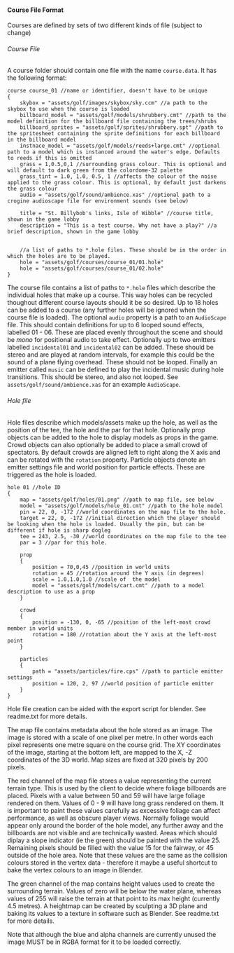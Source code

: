 #### Course File Format
Courses are defined by sets of two different kinds of file (subject to change)

###### Course File
A course folder should contain one file with the name `course.data`. It has the following format:

    course course_01 //name or identifier, doesn't have to be unique
    {
        skybox = "assets/golf/images/skybox/sky.ccm" //a path to the skybox to use when the course is loaded
        billboard_model = "assets/golf/models/shrubbery.cmt" //path to the model definition for the billboard file containing the trees/shrubs
        billboard_sprites = "assets/golf/sprites/shrubbery.spt" //path to the spritesheet containing the sprite definitions for each billboard in the billboard model
        instnace_model = "assets/golf/models/reeds+large.cmt" //optional path to a model which is instanced around the water's edge. Defaults to reeds if this is omitted
        grass = 1,0.5,0,1 //surrounding grass colour. This is optional and will default to dark green from the colordome-32 palette
        grass_tint = 1.0, 1.0, 0.5, 1 //affects the colour of the noise applied to the grass colour. This is optional, by default just darkens the grass colour
        audio = "assets/golf/sound/ambience.xas" //optional path to a crogine audioscape file for environment sounds (see below)

        title = "St. Billybob's links, Isle of Wibble" //course title, shown in the game lobby
        description = "This is a test course. Why not have a play?" //a brief description, shown in the game lobby


        //a list of paths to *.hole files. These should be in the order in which the holes are to be played.
        hole = "assets/golf/courses/course_01/01.hole"
        hole = "assets/golf/courses/course_01/02.hole"
    }

The course file contains a list of paths to `*.hole` files which describe the individual holes that make up a course. This way holes can be recycled thoughout different course layouts should it be so desired. Up to 18 holes can be added to a course (any further holes will be ignored when the course file is loaded). The optional `audio` property is a path to an `AudioScape` file. This should contain definitions for up to 6 looped sound effects, labelled 01 - 06. These are placed evenly throughout the scene and should be *mono* for positional audio to take effect. Optionally up to two emitters labelled `incidental01` and `incidental02` can be added. These should be stereo and are played at random intervals, for example this could be the sound of a plane flying overhead. These should not be looped. Finally an emitter called `music` can be defined to play the incidental music during hole transitions. This should be stereo, and also not looped. See `assets/golf/sound/ambience.xas` for an example `AudioScape`.

###### Hole file
Hole files describe which models/assets make up the hole, as well as the position of the tee, the hole and the par for that hole. Optionally prop objects can be added to the hole to display models as props in the game. Crowd objects can also optionally be added to place a small crowd of spectators. By default crowds are aligned left to right along the X axis and can be rotated with the `rotation` property. Particle objects denote an emitter settings file and world position for particle effects. These are triggered as the hole is loaded.

    hole 01 //hole ID
    {
        map = "assets/golf/holes/01.png" //path to map file, see below
        model = "assets/golf/models/hole_01.cmt" //path to the hole model
        pin = 22, 0, -172 //world coordinates on the map file to the hole.
        target = 22, 0, -172 //initial direction which the player should be looking when the hole is loaded. Usually the pin, but can be different if hole is sharp dogleg
        tee = 243, 2.5, -30 //world coordinates on the map file to the tee
        par = 3 //par for this hole.

        prop
        {
            position = 70,0,45 //position in world units
            rotation = 45 //rotation around the Y axis (in degrees)
            scale = 1.0,1.0,1.0 //scale of  the model
            model = "assets/golf/models/cart.cmt" //path to a model description to use as a prop
        }

        crowd
        {
            position = -130, 0, -65 //position of the left-most crowd member in world units
            rotation = 180 //rotation about the Y axis at the left-most point
        }

        particles
        {
            path = "assets/particles/fire.cps" //path to particle emitter settings
            position = 120, 2, 97 //world position of particle emitter
        }
    }


Hole file creation can be aided with the export script for blender. See readme.txt for more details.

The map file contains metadata about the hole stored as an image. The image is stored with a scale of one pixel per metre. In other words each pixel represents one metre square on the course grid. The XY coordinates of the image, starting at the bottom left, are mapped to the X, -Z coordinates of the 3D world. Map sizes are fixed at 320 pixels by 200 pixels.

The red channel of the map file stores a value representing the current terrain type. This is used by the client to decide where foliage billboards are placed. Pixels with a value between 50 and 59 will have large foliage rendered on them. Values of 0 - 9 will have long grass rendered on them. It is important to paint these values carefully as excessive foliage can affect performance, as well as obscure player views. Normally foliage would appear only around the border of the hole model, any further away and the billboards are not visible and are technically wasted. Areas which should diplay a slope indicator (ie the green) should be painted with the value 25. Remaining pixels should be filled with the value 15 for the fairway, or 45 outside of the hole area. Note that these values are the same as the collision colours stored in the vertex data - therefore it maybe a useful shortcut to bake the vertex colours to an image in Blender.

The green channel of the map contains height values used to create the surrounding terrain. Values of zero will be below the water plane, whereas values of 255 will raise the terrain at that point to its max height (currently 4.5 metres). A heightmap can be created by sculpting a 3D plane and baking its values to a texture in software such as Blender. See readme.txt for more details.

Note that although the blue and alpha channels are currently unused the image MUST be in RGBA format for it to be loaded correctly.